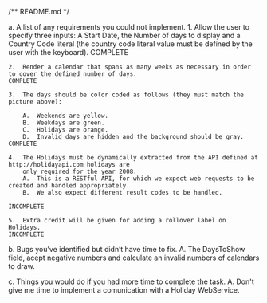 /**
 README.md
 */

a.	A list of any requirements you could not implement.
    1.	Allow the user to specify three inputs: A Start Date, the Number of days to display and a Country Code literal 
    (the country code literal value must be defined by the user with the keyboard).
    COMPLETE
    
    2.	Render a calendar that spans as many weeks as necessary in order to cover the defined number of days.
    COMPLETE
    
    3.	The days should be color coded as follows (they must match the picture above): 

        A.	Weekends are yellow. 
        B.	Weekdays are green. 
        C.	Holidays are orange.
        D.	Invalid days are hidden and the background should be gray.
    COMPLETE
    
    4.	The Holidays must be dynamically extracted from the API defined at http://holidayapi.com holidays are 
        only required for the year 2008.
        A.	This is a RESTful API, for which we expect web requests to be created and handled appropriately.
        B.	We also expect different result codes to be handled.
    
    INCOMPLETE
    
    5.	Extra credit will be given for adding a rollover label on Holidays.
    INCOMPLETE

b.	Bugs you’ve identified but didn’t have time to fix.
        A.  The DaysToShow field, acept negative numbers and calculate an invalid numbers of calendars to draw.
    
c.	Things you would do if you had more time to complete the task.
        A.  Don't give me time to implement a comunication with a Holiday WebService.
